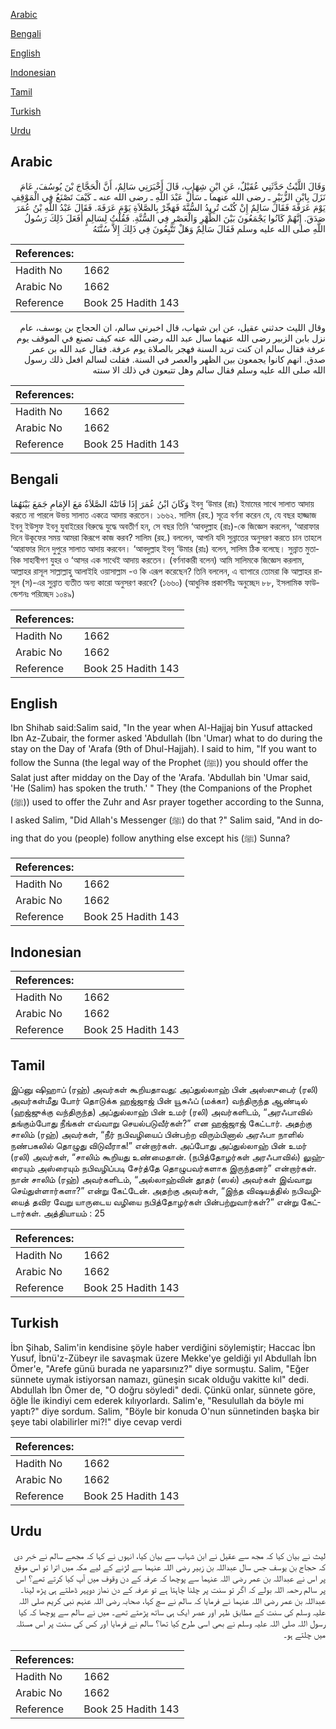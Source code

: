 [Arabic](#arabic)

[Bengali](#bengali)

[English](#english)

[Indonesian](#indonesian)

[Tamil](#tamil)

[Turkish](#turkish)

[Urdu](#urdu)

## Arabic


<div dir="rtl" lang="ar" style={{fontSize:'larger',backgroundColor:'#f8f9fa',padding:20}}>
وَقَالَ اللَّيْثُ حَدَّثَنِي عُقَيْلٌ، عَنِ ابْنِ شِهَابٍ، قَالَ أَخْبَرَنِي سَالِمٌ، أَنَّ الْحَجَّاجَ بْنَ يُوسُفَ، عَامَ نَزَلَ بِابْنِ الزُّبَيْرِ ـ رضى الله عنهما ـ سَأَلَ عَبْدَ اللَّهِ ـ رضى الله عنه ـ كَيْفَ تَصْنَعُ فِي الْمَوْقِفِ يَوْمَ عَرَفَةَ فَقَالَ سَالِمٌ إِنْ كُنْتَ تُرِيدُ السُّنَّةَ فَهَجِّرْ بِالصَّلاَةِ يَوْمَ عَرَفَةَ‏.‏ فَقَالَ عَبْدُ اللَّهِ بْنُ عُمَرَ صَدَقَ‏.‏ إِنَّهُمْ كَانُوا يَجْمَعُونَ بَيْنَ الظُّهْرِ وَالْعَصْرِ فِي السُّنَّةِ‏.‏ فَقُلْتُ لِسَالِمٍ أَفَعَلَ ذَلِكَ رَسُولُ اللَّهِ صلى الله عليه وسلم فَقَالَ سَالِمٌ وَهَلْ تَتَّبِعُونَ فِي ذَلِكَ إِلاَّ سُنَّتَهُ
</div>
<div style={{backgroundColor:'#f8f9fa',padding:20, marginBottom: 10}}><table> <thead> <tr> <th>References:</th> <th></th> </tr> </thead> <tbody><tr><td>Hadith No</td><td>1662</td></tr><tr><td>Arabic No</td><td>1662</td></tr><tr><td>Reference</td><td>Book 25 Hadith 143</td></tr></tbody></table></div>


<div dir="rtl" lang="ar" style={{fontSize:'larger',backgroundColor:'#f8f9fa',padding:20}}>
وقال الليث حدثني عقيل، عن ابن شهاب، قال اخبرني سالم، ان الحجاج بن يوسف، عام نزل بابن الزبير رضى الله عنهما سال عبد الله رضى الله عنه كيف تصنع في الموقف يوم عرفة فقال سالم ان كنت تريد السنة فهجر بالصلاة يوم عرفة. فقال عبد الله بن عمر صدق. انهم كانوا يجمعون بين الظهر والعصر في السنة. فقلت لسالم افعل ذلك رسول الله صلى الله عليه وسلم فقال سالم وهل تتبعون في ذلك الا سنته
</div>
<div style={{backgroundColor:'#f8f9fa',padding:20, marginBottom: 10}}><table> <thead> <tr> <th>References:</th> <th></th> </tr> </thead> <tbody><tr><td>Hadith No</td><td>1662</td></tr><tr><td>Arabic No</td><td>1662</td></tr><tr><td>Reference</td><td>Book 25 Hadith 143</td></tr></tbody></table></div>

## Bengali


<div dir="ltr" lang="bn" style={{fontSize:'larger',backgroundColor:'#f8f9fa',padding:20}}>
وَكَانَ ابْنُ عُمَرَ إِذَا فَاتَتْهُ الصَّلاَةُ مَعَ الإِمَامِ جَمَعَ بَيْنَهُمَا ইবনু ‘উমার (রাঃ) ইমামের সাথে সালাত আদায় করতে না পারলে উভয় সালাত একত্রে আদায় করতেন। ১৬৬২. সালিম (রহ.) সূত্রে বর্ণনা করেন যে, যে বছর হাজ্জাজ ইবনু ইউসুফ ইবনু যুবাইরের বিরুদ্ধে যুদ্ধে অবতীর্ণ হন, সে বছর তিনি ‘আবদুল্লাহ (রাঃ)-কে জিজ্ঞেস করলেন, ‘আরাফার দিনে উকূফের সময় আমরা কিরূপে কাজ করব? সালিম (রহ.) বললেন, আপনি যদি সুন্নাতের অনুসরণ করতে চান তাহলে ‘আরাফার দিনে দুপুরে সালাত আদায় করবেন। ‘আবদুল্লাহ ইবনু ‘উমার (রাঃ) বলেন, সালিম ঠিক বলেছে। সুন্নাত মুতাবিক সাহাবীগণ যুহর ও ‘আসর এক সাথেই আদায় করতেন। (বর্ণনাকারী বলেন) আমি সালিমকে জিজ্ঞেস করলাম, আল্লাহর রাসূল সাল্লাল্লাহু আলাইহি ওয়াসাল্লাম -ও কি এরূপ করেছেন? তিনি বললেন, এ ব্যাপারে তোমরা কি আল্লাহর রাসূল (স)-এর সুন্নাত ব্যতীত অন্য কারো অনুসরণ করবে? (১৬৬০) (আধুনিক প্রকাশনীঃ অনুচ্ছেদ ৮৮, ইসলামিক ফাউন্ডেশনঃ পরিচ্ছেদ ১০৪৯)
</div>
<div style={{backgroundColor:'#f8f9fa',padding:20, marginBottom: 10}}><table> <thead> <tr> <th>References:</th> <th></th> </tr> </thead> <tbody><tr><td>Hadith No</td><td>1662</td></tr><tr><td>Arabic No</td><td>1662</td></tr><tr><td>Reference</td><td>Book 25 Hadith 143</td></tr></tbody></table></div>

## English


<div dir="ltr" lang="en" style={{fontSize:'larger',backgroundColor:'#f8f9fa',padding:20}}>
Ibn Shihab said:Salim said, "In the year when Al-Hajjaj bin Yusuf attacked Ibn Az-Zubair, the former asked 'Abdullah (Ibn 'Umar) what to do during the stay on the Day of 'Arafa (9th of Dhul-Hajjah). I said to him, "If you want to follow the Sunna (the legal way of the Prophet (ﷺ)) you should offer the Salat just after midday on the Day of the 'Arafa. 'Abdullah bin 'Umar said, 'He (Salim) has spoken the truth.' " They (the Companions of the Prophet (ﷺ)) used to offer the Zuhr and Asr prayer together according to the Sunna, I asked Salim, "Did Allah's Messenger (ﷺ) do that ?" Salim said, "And in doing that do you (people) follow anything else except his (ﷺ) Sunna?
</div>
<div style={{backgroundColor:'#f8f9fa',padding:20, marginBottom: 10}}><table> <thead> <tr> <th>References:</th> <th></th> </tr> </thead> <tbody><tr><td>Hadith No</td><td>1662</td></tr><tr><td>Arabic No</td><td>1662</td></tr><tr><td>Reference</td><td>Book 25 Hadith 143</td></tr></tbody></table></div>

## Indonesian


<div dir="ltr" lang="id" style={{fontSize:'larger',backgroundColor:'#f8f9fa',padding:20}}>

</div>
<div style={{backgroundColor:'#f8f9fa',padding:20, marginBottom: 10}}><table> <thead> <tr> <th>References:</th> <th></th> </tr> </thead> <tbody><tr><td>Hadith No</td><td>1662</td></tr><tr><td>Arabic No</td><td>1662</td></tr><tr><td>Reference</td><td>Book 25 Hadith 143</td></tr></tbody></table></div>

## Tamil


<div dir="ltr" lang="ta" style={{fontSize:'larger',backgroundColor:'#f8f9fa',padding:20}}>
இப்னு ஷிஹாப் (ரஹ்) அவர்கள் கூறியதாவது: அப்துல்லாஹ் பின் அஸ்ஸுபைர் (ரலி) அவர்கள்மீது போர் தொடுக்க ஹஜ்ஜாஜ் பின் யூசுஃப் (மக்கா) வந்திருந்த ஆண்டில் (ஹஜ்ஜுக்கு வந்திருந்த) அப்துல்லாஹ் பின் உமர் (ரலி) அவர்களிடம், “அரஃபாவில் தங்கும்போது நீங்கள் எவ்வாறு செயல்படுவீர்கள்?” என ஹஜ்ஜாஜ் கேட்டார். அதற்கு சாலிம் (ரஹ்) அவர்கள், “நீர் நபிவழியைப் பின்பற்ற விரும்பினால் அரஃபா நாளில் நண்பகலில் தொழுது விடுவீராக!” என்றார்கள். அப்போது அப்துல்லாஹ் பின் உமர் (ரலி) அவர்கள், “சாலிம் கூறியது உண்மைதான். (நபித்தோழர்கள் அரஃபாவில்) லுஹ்ரையும் அஸ்ரையும் நபிவழிப்படி சேர்த்தே தொழுபவர்களாக இருந்தனர்” என்றார்கள். நான் சாலிம் (ரஹ்) அவர்களிடம், “அல்லாஹ்வின் தூதர் (ஸல்) அவர்கள் இவ்வாறு செய்துள்ளார்களா?” என்று கேட்டேன். அதற்கு அவர்கள், “இந்த விஷயத்தில் நபிவழியைத் தவிர வேறு யாருடைய வழியை நபித்தோழர்கள் பின்பற்றுவார்கள்?” என்று கேட்டார்கள். அத்தியாயம் : 25
</div>
<div style={{backgroundColor:'#f8f9fa',padding:20, marginBottom: 10}}><table> <thead> <tr> <th>References:</th> <th></th> </tr> </thead> <tbody><tr><td>Hadith No</td><td>1662</td></tr><tr><td>Arabic No</td><td>1662</td></tr><tr><td>Reference</td><td>Book 25 Hadith 143</td></tr></tbody></table></div>

## Turkish


<div dir="ltr" lang="tr" style={{fontSize:'larger',backgroundColor:'#f8f9fa',padding:20}}>
İbn Şihab, Salim'in kendisine şöyle haber verdiğini söylemiştir; Haccac İbn Yusuf, İbnü'z-Zübeyr ile savaşmak üzere Mekke'ye geldiği yıl Abdullah İbn Ömer'e, "Arefe günü burada ne yaparsınız?" diye sormuştu. Salim, "Eğer sünnete uymak istiyorsan namazı, güneşin sıcak olduğu vakitte kıl" dedi. Abdullah İbn Ömer de, "O doğru söyledi" dedi. Çünkü onlar, sünnete göre, öğle İle ikindiyi cem ederek kılıyorlardı. Salim'e, "Resulullah da böyle mi yaptı?" diye sordum. Salim, "Böyle bir konuda O'nun sünnetinden başka bir şeye tabi olabilirler mi?!" diye cevap verdi
</div>
<div style={{backgroundColor:'#f8f9fa',padding:20, marginBottom: 10}}><table> <thead> <tr> <th>References:</th> <th></th> </tr> </thead> <tbody><tr><td>Hadith No</td><td>1662</td></tr><tr><td>Arabic No</td><td>1662</td></tr><tr><td>Reference</td><td>Book 25 Hadith 143</td></tr></tbody></table></div>

## Urdu


<div dir="rtl" lang="ur" style={{fontSize:'larger',backgroundColor:'#f8f9fa',padding:20}}>
لیث نے بیان کیا کہ مجھ سے عقیل نے ابن شہاب سے بیان کیا، انہوں نے کہا کہ مجھے سالم نے خبر دی کہ حجاج بن یوسف جس سال عبداللہ بن زبیر رضی اللہ عنہما سے لڑنے کے لیے مکہ میں اترا تو اس موقع پر اس نے عبداللہ بن عمر رضی اللہ عنہما سے پوچھا کہ عرفہ کے دن وقوف میں آپ کیا کرتے تھے؟ اس پر سالم رحمہ اللہ بولے کہ اگر تو سنت پر چلنا چاہتا ہے تو عرفہ کے دن نماز دوپہر ڈھلتے ہی پڑھ لینا۔ عبداللہ بن عمر رضی اللہ عنہما نے فرمایا کہ سالم نے سچ کہا، صحابہ رضی اللہ عنہم نبی کریم صلی اللہ علیہ وسلم کی سنت کے مطابق ظہر اور عصر ایک ہی ساتھ پڑھتے تھے۔ میں نے سالم سے پوچھا کہ کیا رسول اللہ صلی اللہ علیہ وسلم نے بھی اسی طرح کیا تھا؟ سالم نے فرمایا اور کس کی سنت پر اس مسئلہ میں چلتے ہو۔
</div>
<div style={{backgroundColor:'#f8f9fa',padding:20, marginBottom: 10}}><table> <thead> <tr> <th>References:</th> <th></th> </tr> </thead> <tbody><tr><td>Hadith No</td><td>1662</td></tr><tr><td>Arabic No</td><td>1662</td></tr><tr><td>Reference</td><td>Book 25 Hadith 143</td></tr></tbody></table></div>